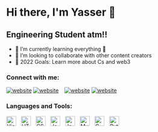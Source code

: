 # Hi there, I'm Yasser  👋

## Engineering Student atm!!


- 🌱 I’m currently learning everything 🤣
- 👯 I’m looking to collaborate with other content creators
- 🥅 2022 Goals: Learn more about Cs and web3


### Connect with me:


[![website](./img/linkedin-light.svg)](https://www.linkedin.com/in/yasser-sdiki-29a42a213/#gh-light-mode-only)
[![website](./img/linkedin-dark.svg)](https://www.linkedin.com/in/yasser-sdiki-29a42a213/#gh-dark-mode-only)
&nbsp;&nbsp;
[![website](./img/instagram-light.svg)](https://www.instagram.com/yassernw4/r#gh-light-mode-only)
[![website](./img/instagram-dark.svg)](https://www.instagram.com/yassernw4/#gh-dark-mode-only)
&nbsp;&nbsp;

### Languages and Tools:

<img align="left" alt="Visual Studio Code" width="26px" src="https://cdn.jsdelivr.net/gh/devicons/devicon/icons/vscode/vscode-original.svg" style="padding-right:10px;" />
<img align="left" alt="HTML5" width="26px" src="https://cdn.jsdelivr.net/gh/devicons/devicon/icons/html5/html5-original.svg" style="padding-right:10px;" />
<img align="left" alt="CSS3" width="26px" src="https://cdn.jsdelivr.net/gh/devicons/devicon/icons/css3/css3-original.svg" style="padding-right:10px;" />
<img align="left" alt="JavaScript" width="26px" src="https://cdn.jsdelivr.net/gh/devicons/devicon/icons/javascript/javascript-original.svg" style="padding-right:10px;" />
<img align="left" alt="Java" width="26px" src="https://cdn.jsdelivr.net/gh/devicons/devicon/icons/java/java-original.svg" style="padding-right:10px;" />
<img align="left" alt="MySQL" width="26px" src="https://cdn.jsdelivr.net/gh/devicons/devicon/icons/mysql/mysql-original.svg" style="padding-right:10px;" />
<img align="left" alt="C" width="26px" src="https://cdn.jsdelivr.net/gh/devicons/devicon/icons/c/c-original.svg" style="padding-right:10px;" />
<img align="left" alt="Python" width="26px" src="https://cdn.jsdelivr.net/gh/devicons/devicon/icons/python/python-original.svg" style="padding-right:10px;" />

<br />
<br />

